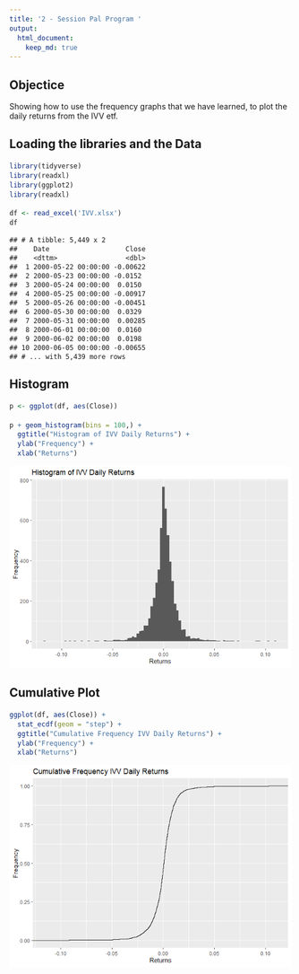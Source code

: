```yaml
---
title: '2 - Session Pal Program '
output: 
  html_document:
    keep_md: true
---
```


## Objectice

Showing how to use the frequency graphs that we have learned, to plot the daily returns from the IVV etf.


## Loading the libraries and the Data


```r
library(tidyverse)
library(readxl)
library(ggplot2)
library(readxl)

df <- read_excel('IVV.xlsx')
df
```

```
## # A tibble: 5,449 x 2
##    Date                   Close
##    <dttm>                 <dbl>
##  1 2000-05-22 00:00:00 -0.00622
##  2 2000-05-23 00:00:00 -0.0152 
##  3 2000-05-24 00:00:00  0.0150 
##  4 2000-05-25 00:00:00 -0.00917
##  5 2000-05-26 00:00:00 -0.00451
##  6 2000-05-30 00:00:00  0.0329 
##  7 2000-05-31 00:00:00  0.00285
##  8 2000-06-01 00:00:00  0.0160 
##  9 2000-06-02 00:00:00  0.0198 
## 10 2000-06-05 00:00:00 -0.00655
## # ... with 5,439 more rows
```

## Histogram


```r
p <- ggplot(df, aes(Close))

p + geom_histogram(bins = 100,) +
  ggtitle("Histogram of IVV Daily Returns") +
  ylab("Frequency") +
  xlab("Returns")
```

![](3---Session_files/figure-html/unnamed-chunk-2-1.png)<!-- -->

## Cumulative Plot


```r
ggplot(df, aes(Close)) +
  stat_ecdf(geom = "step") +
  ggtitle("Cumulative Frequency IVV Daily Returns") +
  ylab("Frequency") +
  xlab("Returns")
```

![](3---Session_files/figure-html/unnamed-chunk-3-1.png)<!-- -->

